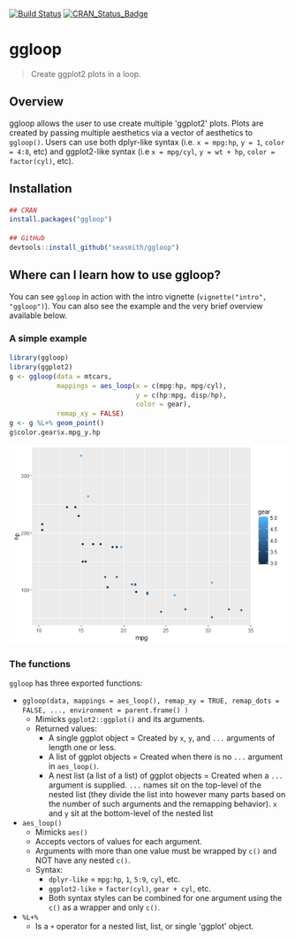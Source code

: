 
[![Build Status](https://travis-ci.org/seasmith/ggloop.svg?branch=master)](https://travis-ci.org/seasmith/ggloop) [![CRAN\_Status\_Badge](http://www.r-pkg.org/badges/version/ggloop)](http://cran.r-project.org/package=ggloop)

ggloop
======

> Create ggplot2 plots in a loop.

Overview
--------

ggloop allows the user to use create multiple 'ggplot2' plots. Plots are created by passing multiple aesthetics via a vector of aesthetics to `ggloop()`. Users can use both dplyr-like syntax (i.e. `x = mpg:hp`, `y = 1`, `color = 4:8`, etc) and ggplot2-like syntax (i.e `x = mpg/cyl`, `y = wt + hp`, `color = factor(cyl)`, etc).

Installation
------------

``` r
## CRAN
install.packages("ggloop")

## GitHub
devtools::install_github("seasmith/ggloop")  
```

Where can I learn how to use ggloop?
------------------------------------

You can see `ggloop` in action with the intro vignette (`vignette("intro", "ggloop")`). You can also see the example and the very brief overview available below.

### A simple example

``` r
library(ggloop)
library(ggplot2)
g <- ggloop(data = mtcars, 
            mappings = aes_loop(x = c(mpg:hp, mpg/cyl), 
                                y = c(hp:mpg, disp/hp),
                                color = gear), 
            remap_xy = FALSE)
g <- g %L+% geom_point()
g$color.gear$x.mpg_y.hp
```

![](README-example-1.png)

### The functions

`ggloop` has three exported functions:

-   `ggloop(data, mappings = aes_loop(), remap_xy = TRUE, remap_dots = FALSE, ..., environment = parent.frame() )`
    -   Mimicks `ggplot2::ggplot()` and its arguments.
    -   Returned values:
        -   A single ggplot object = Created by `x`, `y`, and `...` arguments of length one or less.
        -   A list of ggplot objects = Created when there is no `...` argument in `aes_loop()`.
        -   A nest list (a list of a list) of ggplot objects = Created when a `...` argument is supplied. `...` names sit on the top-level of the nested list (they divide the list into however many parts based on the number of such arguments and the remapping behavior). `x` and `y` sit at the bottom-level of the nested list
-   `aes_loop()`
    -   Mimicks `aes()`
    -   Accepts vectors of values for each argument.
    -   Arguments with more than one value must be wrapped by `c()` and NOT have any nested `c()`.
    -   Syntax:
        -   `dplyr-like` = `mpg:hp`, `1`, `5:9`, `cyl`, etc.
        -   `ggplot2-like` = `factor(cyl)`, `gear + cyl`, etc.
        -   Both syntax styles can be combined for one argument using the `c()` as a wrapper and only `c()`.
-   `%L+%`
    -   Is a `+` operator for a nested list, list, or single 'ggplot' object.
